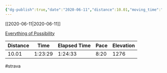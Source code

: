 ```yaml
---
{"dg-publish":true,"date":"2020-06-11","distance":10.01,"moving_time":"1:23:29","elapsed_time":"1:24:33","pace":"8:20","total_elevation_gain":1276,"url":"https://www.strava.com/activities/3600784115","permalink":"/01-personal/strava/2020-06-11-everything-of-possibility/","dgPassFrontmatter":true}
---
```



[[2020-06-11\|2020-06-11]]

[Everything of Possibility](https://www.strava.com/activities/3600784115)

| Distance | Time    | Elapsed Time | Pace | Elevation |
| -------- | ------- | ------------ | ---- | --------- |
| 10.01    | 1:23:29 | 1:24:33      | 8:20 | 1276      |




#strava
